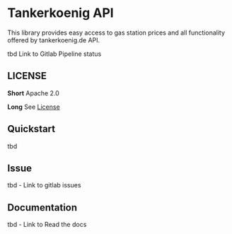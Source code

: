 Tankerkoenig API
================

This library provides easy access to gas station prices and all functionality offered by tankerkoenig.de API.

tbd Link to Gitlab Pipeline status

## LICENSE
__Short__ Apache 2.0

__Long__ See [License](LICENSE.md)

## Quickstart
tbd

## Issue
tbd - Link to gitlab issues

## Documentation
tbd - Link to Read the docs